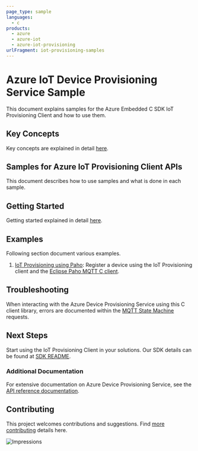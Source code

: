 ```yaml
---
page_type: sample
languages:
  - c
products:
  - azure
  - azure-iot
  - azure-iot-provisioning
urlFragment: iot-provisioning-samples
---
```


# Azure IoT Device Provisioning Service Sample

This document explains samples for the Azure Embedded C SDK IoT Provisioning Client and how to use them.

## Key Concepts

Key concepts are explained in detail [here][SDK_README_KEY_CONCEPTS].

## Samples for Azure IoT Provisioning Client APIs

This document describes how to use samples and what is done in each sample.

## Getting Started

Getting started explained in detail [here][SDK_README_GETTING_STARTED].

## Examples

   Following section document various examples.

1. [IoT Provisioning using Paho][samples_paho]: Register a device using the IoT Provisioning client and the [Eclipse Paho MQTT C client][Eclipse_Paho].

## Troubleshooting

When interacting with the Azure Device Provisioning Service using this C client library, errors are documented within the [MQTT State Machine][error_codes] requests.

## Next Steps

Start using the IoT Provisioning Client in your solutions. Our SDK details can be found at [SDK README][IOT_CLIENT_README].

### Additional Documentation

For extensive documentation on Azure Device Provisioning Service, see the [API reference documentation][iot_provisioning_mqtt].

## Contributing

This project welcomes contributions and suggestions. Find [more contributing][SDK_README_CONTRIBUTING] details here.

<!-- LINKS -->
[IOT_CLIENT_README]: https://github.com/Azure/azure-sdk-for-c/tree/master/sdk/docs/iot#azure-iot-clients
[SDK_README_CONTRIBUTING]:https://github.com/Azure/azure-sdk-for-c/tree/master#contributing
[SDK_README_GETTING_STARTED]: https://github.com/Azure/azure-sdk-for-c/tree/master/sdk/docs/iot#getting-started
[SDK_README_KEY_CONCEPTS]: https://github.com/Azure/azure-sdk-for-c/tree/master/sdk/docs/iot#azure-iot-clients
[samples_paho]: src/paho_iot_provisioning_example.c
[iot_provisioning_mqtt]: https://docs.microsoft.com/en-us/azure/iot-dps/iot-dps-mqtt-support
[error_codes]: https://github.com/Azure/azure-sdk-for-c/blob/master/sdk/docs/iot/mqtt_state_machine.md#iot-service-errors
[Eclipse_Paho]: https://www.eclipse.org/paho/clients/c/

![Impressions](https://azure-sdk-impressions.azurewebsites.net/api/impressions/azure-sdk-for-c%2Fsdk%2Fiot%2Fprovisioning%2Fsamples%2FREADME.png)
